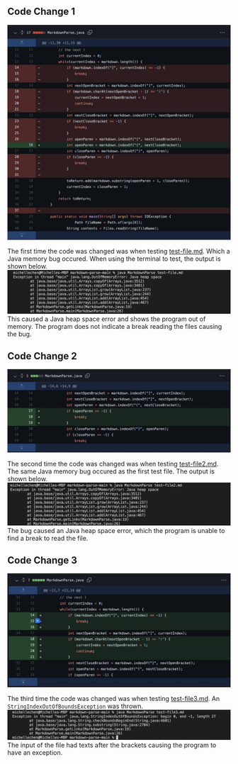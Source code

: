 ## Code Change 1
![Image](CodeChange1.jpg)

The first time the code was changed was when testing [test-file.md](https://github.com/Mchellei/markdown-parse/blob/bc1f8cfec85e6a63a52d54a223424dcd736bce99/test-file.md). Which a Java memory bug occured. When using the terminal to test, the output is shown below. ![Image](SymtomTestFile1.jpg) This caused a Java heap space error and shows the program out of memory. The program does not indicate a break reading the files causing the bug. 

## Code Change 2
![Image](CodeChange2.jpg)

The second time the code was changed was when testing [test-file2.md](https://github.com/Mchellei/markdown-parse/blob/bc1f8cfec85e6a63a52d54a223424dcd736bce99/test-file.md). The same Java memory bug occured as the first test file. The output is shown below. ![Image](SymptomTestFile2.jpg) The bug caused an Java heap space error, which the program is unable to find a break to read the file. 

## Code Change 3 
![Image](CodeChange3.jpg)

The third time the code was changed was when testing [test-file3.md](https://github.com/Mchellei/markdown-parse/blob/bc1f8cfec85e6a63a52d54a223424dcd736bce99/test-file.md). An `StringIndexOutOfBoundsException` was thrown. ![Image](SymptomTestFile3.jpg)
The input of the file had texts after the brackets causing the program to have an exception. 
